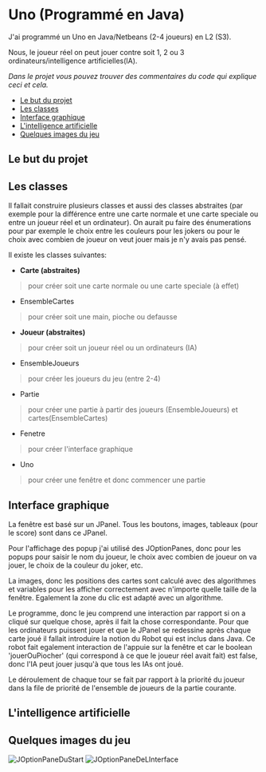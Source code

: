# Uno (Programmé en Java)
J'ai programmé un Uno en Java/Netbeans (2-4 joueurs) en L2 (S3).

Nous, le joueur réel on peut jouer contre soit 1, 2 ou 3 ordinateurs/intelligence artificielles(IA).

*Dans le projet vous pouvez trouver des commentaires du code qui explique ceci et cela.*

- [Le but du projet](#le-but-du-projet)
- [Les classes](#les-classes)
- [Interface graphique](interface-graphique)
- [L'intelligence artificielle](#lintelligence-artificielle)
- [Quelques images du jeu](#quelques-images-du-jeu)


## Le but du projet 


## Les classes
Il fallait construire plusieurs classes et aussi des classes abstraites (par exemple pour la différence entre une carte normale et une carte speciale ou entre un joueur réel et un ordinateur).
On aurait pu faire des énumerations pour par exemple le choix entre les couleurs pour les jokers ou pour le choix avec combien de joueur on veut jouer mais je n'y avais pas pensé.

Il existe les classes suivantes: 
  * **Carte (abstraites)**              
  > pour créer soit une carte normale ou une carte speciale (à effet)
  * EnsembleCartes        
  > pour créer soit une main, pioche ou defausse
  * **Joueur (abstraites)**             
  > pour créer soit un joueur réel ou un ordinateurs (IA) 
  * EnsembleJoueurs       
  > pour créer les joueurs du jeu (entre 2-4)
  * Partie                 
  > pour créer une partie à partir des joueurs (EnsembleJoueurs) et cartes(EnsembleCartes)
  * Fenetre                
  > pour créer l'interface graphique
  * Uno                   
  > pour créer une fenêtre et donc commencer une partie


## Interface graphique
La fenêtre est basé sur un JPanel. Tous les boutons, images, tableaux (pour le score) sont dans ce JPanel.

Pour l'affichage des popup j'ai utilisé des JOptionPanes, donc pour les popups pour saisir le nom du joueur, le choix avec combien de joueur on va jouer, le choix de la couleur du joker, etc. 

La images, donc les positions des cartes sont calculé avec des algorithmes et variables pour les afficher correctement avec n'importe quelle taille de la fenêtre. Egalement la zone du clic est adapté avec un algorithme. 

Le programme, donc le jeu comprend une interaction par rapport si on a cliqué sur quelque chose, après il fait la chose correspondante. Pour que les ordinateurs puissent jouer et que le JPanel se redessine après chaque carte joué il fallait introduire la notion du Robot qui est inclus dans Java. Ce robot fait egalement interaction de l'appuie sur la fenêtre et car le boolean 'jouerOuPiocher' (qui correspond à ce que le joueur réel avait fait) est false, donc l'IA peut jouer jusqu'à que tous les IAs ont joué. 

Le déroulement de chaque tour se fait par rapport à la priorité du joueur dans la file de priorité de l'ensemble de joueurs de la partie courante. 

## L'intelligence artificielle




## Quelques images du jeu
![JOptionPaneDuStart](https://image.ibb.co/jhWvOb/start.png) ![JOptionPaneDeLInterface](https://image.ibb.co/j0P4Gw/uno1.png) 

